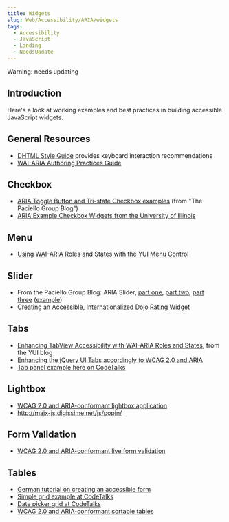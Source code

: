 ```yaml
---
title: Widgets
slug: Web/Accessibility/ARIA/widgets
tags:
  - Accessibility
  - JavaScript
  - Landing
  - NeedsUpdate
---
```

<div class="warning">Warning: needs updating</div>

<h2 id="Introduction">Introduction</h2>

<p>Here's a look at working examples and best practices in building accessible JavaScript widgets.</p>

<h2 id="General_Resources">General Resources</h2>

<ul>
 <li><a class="external text" href="https://dev.aol.com/dhtml_style_guide" rel="nofollow">DHTML Style Guide</a> provides keyboard interaction recommendations</li>
 <li><a class="external text" href="https://www.w3.org/wai/pf/aria-practices" rel="nofollow">WAI-ARIA Authoring Practices Guide</a></li>
</ul>

<h2 id="Checkbox">Checkbox</h2>

<ul>
 <li><a class="external text" href="https://www.paciellogroup.com/blog/?p=53" rel="nofollow">ARIA Toggle Button and Tri-state Checkbox examples</a> (from "The Paciello Group Blog")</li>
 <li><a class="external text" href="http://test.cita.uiuc.edu/aria/checkbox" rel="nofollow">ARIA Example Checkbox Widgets from the University of Illinois</a></li>
</ul>

<h2 id="Menu">Menu</h2>

<ul>
 <li><a class="external text" href="http://yuiblog.com/blog/2007/12/21/menu-waiaria/" rel="nofollow">Using WAI-ARIA Roles and States with the YUI Menu Control</a></li>
</ul>

<h2 id="Slider">Slider</h2>

<ul>
 <li>From the Paciello Group Blog: ARIA Slider, <a class="external text" href="https://www.paciellogroup.com/blog/?p=68" rel="nofollow">part one</a>, <a class="external text" href="https://www.paciellogroup.com/blog/?p=69" rel="nofollow">part two</a>, <a class="external text" href="https://www.paciellogroup.com/blog/?p=76" rel="nofollow">part three</a> (<a class="external text" href="https://www.paciellogroup.com/blog/misc/ARIA/slider/" rel="nofollow">example</a>)</li>
 <li><a class="external text" href="https://mindtrove.info/articles/creating-an-accessible-internationalized-dojo-rating-widget/" rel="nofollow">Creating an Accessible, Internationalized Dojo Rating Widget</a></li>
</ul>

<h2 id="Tabs">Tabs</h2>

<ul>
 <li><a class="external text" href="http://yuiblog.com/blog/2008/07/30/tabview-aria/" rel="nofollow">Enhancing TabView Accessibility with WAI-ARIA Roles and States</a>, from the YUI blog</li>
 <li><a class="external text" href="https://wiki.github.com/fnagel/jQuery-Accessible-RIA/tabs" rel="nofollow">Enhancing the jQuery UI Tabs accordingly to WCAG 2.0 and ARIA</a></li>
 <li><a class="external text" href="https://codetalks.org/source/widgets/tabpanel/tabpanel1.html" rel="nofollow">Tab panel example here on CodeTalks</a></li>
</ul>

<h2 id="Lightbox">Lightbox</h2>

<ul>
 <li><a class="external text" href="https://wiki.github.com/fnagel/jQuery-Accessible-RIA/lightbox" rel="nofollow">WCAG 2.0 and ARIA-</a><a class="external text" href="https://wiki.github.com/fnagel/jQuery-Accessible-RIA/table" rel="nofollow">conformant</a><a class="external text" href="https://wiki.github.com/fnagel/jQuery-Accessible-RIA/lightbox" rel="nofollow"> lightbox application</a></li>
 <li><a class="external free" href="http://majx-js.digissime.net/js/popin/" rel="nofollow">http://majx-js.digissime.net/js/popin/</a></li>
</ul>

<h2 id="Form_Validation">Form Validation</h2>

<ul>
 <li><a class="external text" href="https://wiki.github.com/fnagel/jQuery-Accessible-RIA/formular" rel="nofollow">WCAG 2.0 and ARIA-conformant live form validation</a></li>
</ul>

<h2 id="Tables">Tables</h2>

<ul>
 <li><a class="external text" href="https://www.einfach-fuer-alle.de/artikel/barrierefreie-formulare-mit-html-css-und-javascript/" rel="nofollow">German tutorial on creating an accessible form</a></li>
 <li><a class="external text" href="https://codetalks.org/source/widgets/grid/grid.sample.html" rel="nofollow">Simple grid example at CodeTalks</a></li>
 <li><a class="external text" href="https://codetalks.org/source/widgets/datepicker/datepicker.sample.html" rel="nofollow">Date picker grid at CodeTalks</a></li>
 <li><a class="external text" href="https://wiki.github.com/fnagel/jQuery-Accessible-RIA/table" rel="nofollow">WCAG 2.0 and ARIA-conformant sortable tables</a></li>
</ul>
